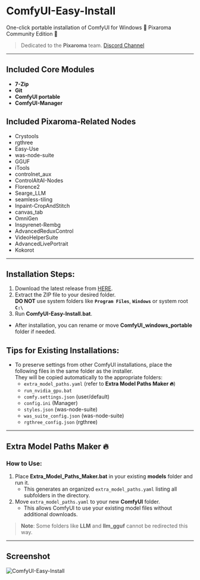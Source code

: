 # ComfyUI-Easy-Install  
One-click portable installation of ComfyUI for Windows 🔹 Pixaroma Community Edition 🔹  

> Dedicated to the **Pixaroma** team. [Discord Channel](https://discord.com/invite/gggpkVgBf3)  

---

## Included Core Modules  
- **7-Zip**  
- **Git**  
- **ComfyUI portable**  
- **ComfyUI-Manager**  

## Included Pixaroma-Related Nodes  
- Crystools  
- rgthree  
- Easy-Use  
- was-node-suite  
- GGUF  
- iTools  
- controlnet_aux  
- ControlAltAI-Nodes  
- Florence2  
- Searge_LLM  
- seamless-tiling  
- Inpaint-CropAndStitch  
- canvas_tab  
- OmniGen  
- Inspyrenet-Rembg  
- AdvancedReduxControl  
- VideoHelperSuite  
- AdvancedLivePortrait  
- Kokorot  

---

## Installation Steps:  

1. Download the latest release from [HERE](https://github.com/Tavris1/ComfyUI-Easy-Install/releases/latest/download/ComfyUI-Easy-Install.zip).  
2. Extract the ZIP file to your desired folder.  
**DO NOT** use system folders like **`Program Files`**, **`Windows`** or system root **`C:\`**  
3. Run **ComfyUI-Easy-Install.bat**.  
- After installation, you can rename or move **ComfyUI_windows_portable** folder if needed.  

## Tips for Existing Installations:  
- To preserve settings from other ComfyUI installations, place the following files in the same folder as the installer.  
They will be copied automatically to the appropriate folders:  
  - `extra_model_paths.yaml` (refer to **Extra Model Paths Maker 🔥**)  
  - `run_nvidia_gpu.bat`  
  - `comfy.settings.json` (user/default)  
  - `config.ini` (Manager)  
  - `styles.json` (was-node-suite)  
  - `was_suite_config.json` (was-node-suite)  
  - `rgthree_config.json` (rgthree)  

---

## Extra Model Paths Maker 🔥  

### How to Use:  
1. Place **Extra_Model_Paths_Maker.bat** in your existing **models** folder and run it.  
   - This generates an organized `extra_model_paths.yaml` listing all subfolders in the directory.  
2. Move `extra_model_paths.yaml` to your new **ComfyUI** folder.  
   - This allows ComfyUI to use your existing model files without additional downloads.  

> **Note**: Some folders like **LLM** and **llm_gguf** cannot be redirected this way.  

---

## Screenshot  
![ComfyUI-Easy-Install](https://github.com/user-attachments/assets/9032aff4-f277-4269-91de-b50400a659b5)
